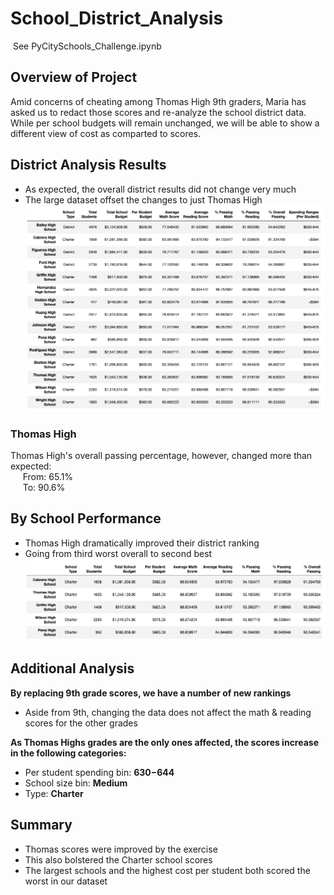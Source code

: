 # School_District_Analysis

&nbsp;See PyCitySchools_Challenge.ipynb

## Overview of Project
Amid concerns of cheating among Thomas High 9th graders, Maria has asked us to redact those scores and re-analyze the school district data.  While per school budgets will remain unchanged, we will be able to show a different view of cost as comparted to scores.  

## District Analysis Results
- As expected, the overall district results did not change very much
- The large dataset offset the changes to just Thomas High
![Alt text](https://github.com/Goddard310/School_District_Analysis/blob/main/Per%20School%20Summary%20II.png)

### Thomas High
Thomas High's overall passing percentage, however, changed more than expected: <br>
&nbsp;&nbsp;&nbsp;&nbsp;&nbsp;From: 65.1% <br>
&nbsp;&nbsp;&nbsp;&nbsp;&nbsp;To: 90.6%

## By School Performance 
- Thomas High dramatically improved their district ranking
- Going from third worst overall to second best 
![Alt text](https://github.com/Goddard310/School_District_Analysis/blob/main/School%20Ranking.png)

## Additional Analysis
**By replacing 9th grade scores, we have a number of new rankings**

- Aside from 9th, changing the data does not affect the math & reading scores for the other grades

**As Thomas Highs grades are the only ones affected, the scores increase in the following categories:**
- Per student spending bin: **$630-$644**
- School size bin: **Medium**
- Type: **Charter**

## Summary

- Thomas scores were improved by the exercise 
- This also bolstered the Charter school scores 
- The largest schools and the highest cost per student both scored the worst in our dataset  
  

